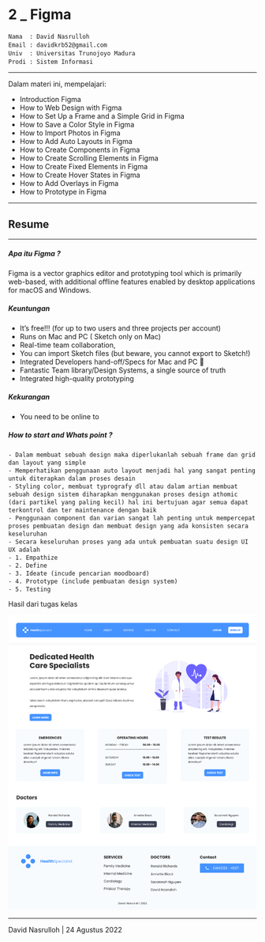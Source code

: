 # 2 \_ Figma

```sh
Nama  : David Nasrulloh
Email : davidkrb52@gmail.com
Univ  : Universitas Trunojoyo Madura
Prodi : Sistem Informasi
```

---

Dalam materi ini, mempelajari:

- Introduction Figma
- How to Web Design with Figma
- How to Set Up a Frame and a Simple Grid in Figma
- How to Save a Color Style in Figma
- How to Import Photos in Figma
- How to Add Auto Layouts in Figma
- How to Create Components in Figma
- How to Create Scrolling Elements in Figma
- How to Create Fixed Elements in Figma
- How to Create Hover States in Figma
- How to Add Overlays in Figma
- How to Prototype in Figma

---

## Resume

---

##### Apa itu Figma ?

Figma is a vector graphics editor and prototyping tool which is primarily web-based, with additional offline features enabled by desktop applications for macOS and Windows.

##### Keuntungan

- It’s free!!! (for up to two users and three projects per account)
- Runs on Mac and PC ( Sketch only on Mac)
- Real-time team collaboration,
- You can import Sketch files (but beware, you cannot export to Sketch!)
- Integrated Developers hand-off/Specs for Mac and PC 🥳
- Fantastic Team library/Design Systems, a single source of truth
- Integrated high-quality prototyping

##### Kekurangan

- You need to be online to

##### How to start and Whats point ?

```
- Dalam membuat sebuah design maka diperlukanlah sebuah frame dan grid dan layout yang simple
- Memperhatikan penggunaan auto layout menjadi hal yang sangat penting untuk diterapkan dalam proses desain
- Styling color, membuat typrografy dll atau dalam artian membuat sebuah design sistem diharapkan menggunakan proses design athomic (dari partikel yang paling kecil) hal ini bertujuan agar semua dapat terkontrol dan ter maintenance dengan baik
- Penggunaan component dan varian sangat lah penting untuk mempercepat proses pembuatan design dan membuat design yang ada konsisten secara keseluruhan
- Secara keseluruhan proses yang ada untuk pembuatan suatu design UI UX adalah
- 1. Empathize
- 2. Define
- 3. Ideate (incude pencarian moodboard)
- 4. Prototype (include pembuatan design system)
- 5. Testing
```

Hasil dari tugas kelas

![landing-page](./Screenshots/landing-page.png)

---

David Nasrulloh | 24 Agustus 2022
